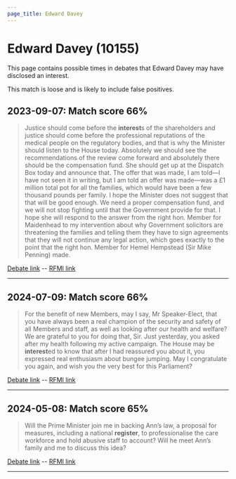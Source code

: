 ```yaml
---
page_title: Edward Davey
---
```


# Edward Davey  (10155)

This page contains possible times in debates that Edward Davey may have disclosed an interest.

This match is loose and is likely to include false positives. 



## 2023-09-07: Match score 66%

>Justice should come before the **interest**s of the shareholders and justice should come before the professional reputations of the medical people on the regulatory bodies, and that is why the Minister should listen to the House today. Absolutely we should see the recommendations of the review come forward and absolutely there should be the compensation fund. She should get up at the Dispatch Box today and announce that. The offer that was made, I am told—I have not seen it in writing, but I am told an offer was made—was a £1 million total pot for all the families, which would have been a few thousand pounds per family. I hope the Minister does not suggest that that will be good enough. We need a proper compensation fund, and we will not stop fighting until that the Government provide for that. I hope she will respond to the answer from the right hon. Member for Maidenhead to my intervention about why Government  solicitors are threatening the families and telling them they have to sign agreements that they will not continue any legal action, which goes exactly to the point that the right hon. Member for Hemel Hempstead (Sir Mike Penning) made.

[Debate link](https://www.theyworkforyou.com/debates/?id=2023-09-07d.593.5)  --  [RFMI link](https://www.theyworkforyou.com/mp/10155/register)


---



## 2024-07-09: Match score 66%

>For the benefit of new Members, may I say, Mr Speaker-Elect, that you have always been a real champion of the security and safety of all Members and staff, as well as looking after our health and welfare? We are grateful to you for doing that, Sir. Just yesterday, you asked after my health following my active campaign. The House may be **interest**ed to know that after I had reassured you about it, you expressed real enthusiasm about bungee jumping. May I congratulate you again, and wish you the very best for this Parliament?

[Debate link](https://www.theyworkforyou.com/debates/?id=2024-07-09a.8.3)  --  [RFMI link](https://www.theyworkforyou.com/mp/10155/register)


---



## 2024-05-08: Match score 65%

>Will the Prime Minister join me in backing Ann’s law, a proposal for measures, including a national **register**, to professionalise the care workforce and hold abusive staff to account? Will he meet Ann’s family and me to discuss this idea?

[Debate link](https://www.theyworkforyou.com/debates/?id=2024-05-08c.569.5)  --  [RFMI link](https://www.theyworkforyou.com/mp/10155/register)


---

